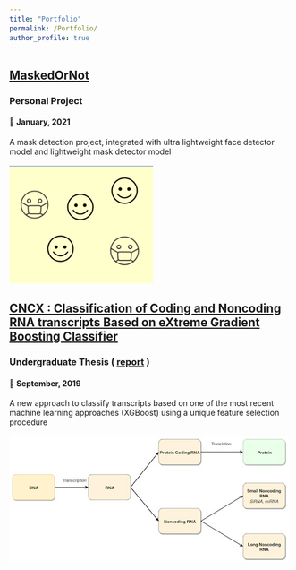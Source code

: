 ```yaml
---
title: "Portfolio"
permalink: /Portfolio/
author_profile: true
---
```



## [MaskedOrNot](https://github.com/mehreen-r6234/MaskedOrNot)
### Personal Project
#### 📅 January, 2021

<p>A mask detection project, integrated with ultra lightweight face detector model and lightweight mask detector model<br/><br/><img src='/images/face-detection.png'></p>

## [CNCX : Classification of Coding and Noncoding RNA transcripts Based on eXtreme Gradient Boosting Classifier](https://github.com/mehreen-r6234/THESIS)
### Undergraduate Thesis ( [<i class="fa fa-external-link" aria-hidden="true"></i> report](/files/Thesis_Report.pdf) )
#### 📅 September, 2019

<p>A new approach to classify transcripts based on one of the most recent machine learning approaches (XGBoost) using a unique feature selection procedure<br/><br/><img src='/images/dna-to-rna.jpg'></p>

